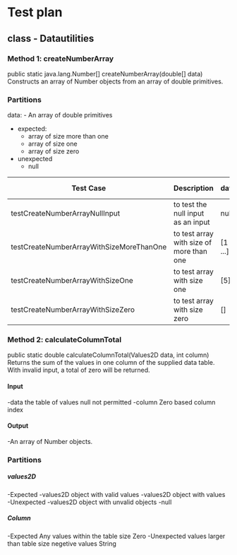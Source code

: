 # Test plan

## class - Datautilities 

### Method 1: createNumberArray

public static java.lang.Number[] createNumberArray(double[] data)
Constructs an array of Number objects from an array of double primitives.

### Partitions

data:
    - An array of double primitives
- expected:
    - array of size more than one
    - array of size one
    - array of size zero
- unexpected 
    - null
    
| Test Case                                | Description                              | data      | Expected                 | Test Type    |
|------------------------------------------|------------------------------------------|-----------|--------------------------|--------------|
| testCreateNumberArrayNullInput           | to test the null input as an input       | null      | IllegalArgumentException | ECT          |
| testCreateNumberArrayWithSizeMoreThanOne | to test array with size of more than one | [1 2 ...] | number array([1 2 ...])  | ECT          |
| testCreateNumberArrayWithSizeOne         | to test array with size one              | [5]       | number array([5])        | Boundary ALB |
| testCreateNumberArrayWithSizeZero        | to test array with size zero             | []        | number array([])         | Boundary LB  |




### Method 2: calculateColumnTotal 

public static double calculateColumnTotal(Values2D data,
                                          int column)
Returns the sum of the values in one column of the supplied data table. With invalid input, a total of zero will be returned.


#### Input 

-data
    the table of values 
    null not permitted
-column 
    Zero based column index


#### Output

-An array of Number objects.

### Partitions
 
 ##### values2D

-Expected 
    -values2D object with valid values
    -values2D object with values
-Unexpected
    -values2D object with unvalid objects
    -null

##### Column

-Expected
    Any values within the table size
    Zero
-Unexpected
    values larger than table size
    negetive values 
    String 


